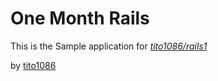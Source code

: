 # One Month Rails

This is the Sample application for
[*tito1086/rails1*](http://tito1086/rails1.com)

by [tito1086](http://tito1086/rails1.com)  